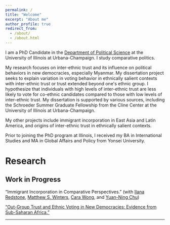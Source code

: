 ```yaml
---
permalink: /
title: "Welcome"
excerpt: "About me"
author_profile: true
redirect_from: 
  - /about/
  - /about.html
---
```


I am a PhD Candidate in the [Department of Political Science](https://pol.illinois.edu) at the University of Illinois at Urbana-Champaign. I study comparative politics. 

My research focuses on inter-ethnic trust and its influence on political behaviors in new democracies, especially Myanmar. My dissertation project seeks to explain variation in voting behavior in ethnically salient contexts with inter-ethnic trust or trust extended beyond one's ethnic group. I hypothesize that individuals with high levels of inter-ethnic trust are less likely to vote for co-ethnic candidates compared to those with low levels of inter-ethnic trust. My dissertation is supported by various sources, including the Schroeder Summer Graduate Fellowship from the Cline Center at the University of Illinois at Urbana-Champaign. 

My other projects include immigrant incorporation in East Asia and Latin America, and origins of inter-ethnic trust in ethnically salient contexts. 

Prior to joining the PhD program at Illinois, I received my BA in International Studies and MA in Global Affairs and Policy from Yonsei University. 

# Research
## Work in Progress 
“Immigrant Incorporation in Comparative Perspectives.” (with [Ilana Redstone](https://sociology.illinois.edu/directory/profile/redstone), [Matthew S. Winters](https://pol.illinois.edu/directory/profile/mwinters), [Cara Wong](https://pol.illinois.edu/directory/profile/carawong), and [Yuan-Ning Chu](https://pol.illinois.edu/directory/profile/ychu19))

[“Out-Group Trust and Ethnic Voting in New Democracies: Evidence from Sub-Saharan Africa.”](/files/trust.pdf)

------

